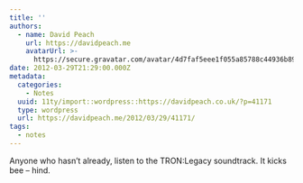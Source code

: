 ```yaml
---
title: ''
authors:
  - name: David Peach
    url: https://davidpeach.me
    avatarUrl: >-
      https://secure.gravatar.com/avatar/4d7faf5eee1f055a85788c44936b8995eaab6dfb004e7854ec747ccb272e91ee?s=96&d=mm&r=g
date: 2012-03-29T21:29:00.000Z
metadata:
  categories:
    - Notes
  uuid: 11ty/import::wordpress::https://davidpeach.co.uk/?p=41171
  type: wordpress
  url: https://davidpeach.me/2012/03/29/41171/
tags:
  - notes
---
```

Anyone who hasn’t already, listen to the TRON:Legacy soundtrack. It kicks bee – hind.